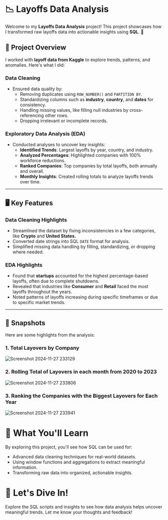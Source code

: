 # 📉 Layoffs Data Analysis

Welcome to my **Layoffs Data Analysis** project! This project showcases how I transformed raw layoffs data into actionable insights using **SQL**. 🚀  

## 📂 Project Overview
I worked with **layoff data from Kaggle** to explore trends, patterns, and anomalies. Here's what I did:  

### **Data Cleaning**
* Ensured data quality by:  
  * Removing duplicates using `ROW_NUMBER()` and `PARTITION BY`.  
  * Standardizing columns such as **industry**, **country**, and **dates** for consistency.  
  * Handling missing values, like filling null industries by cross-referencing other rows.  
  * Dropping irrelevant or incomplete records.  

### **Exploratory Data Analysis (EDA)**
* Conducted analyses to uncover key insights:  
  * **Identified Trends**: Largest layoffs by year, country, and industry.  
  * **Analyzed Percentages**: Highlighted companies with 100% workforce reductions.  
  * **Ranked Companies**: Top companies by total layoffs, both annually and overall.  
  * **Monthly Insights**: Created rolling totals to analyze layoffs trends over time.  

---

## 🖥️ Key Features  

### **Data Cleaning Highlights**
* Streamlined the dataset by fixing inconsistencies in a few categories, like **Crypto** and **United States.**  
* Converted date strings into SQL `DATE` format for analysis.  
* Simplified missing data handling by filling, standardizing, or dropping where needed.  

### **EDA Highlights**
* Found that **startups** accounted for the highest percentage-based layoffs, often due to complete shutdowns.  
* Revealed that industries like **Consumer** and **Retail** faced the most layoffs throughout the years.  
* Noted patterns of layoffs increasing during specific timeframes or due to specific market trends.  

---

## 📸 Snapshots  

Here are some highlights from the analysis:  

### **1. Total Layovers by Company**

![Screenshot 2024-11-27 233129](https://github.com/user-attachments/assets/de7b1547-ab0c-4881-9380-9231a6d42ac0)

### **2. Rolling Total of Layovers in each month from 2020 to 2023**

![Screenshot 2024-11-27 233806](https://github.com/user-attachments/assets/c6c49f8a-2ec7-42d9-88fc-4a0daa8e3acb)

### **3. Ranking the Companies with the Biggest Layovers for Each Year**

![Screenshot 2024-11-27 233941](https://github.com/user-attachments/assets/bb92d03e-3165-4ad1-9dd5-3f2b7abcb007)


# 🤔 What You'll Learn
By exploring this project, you'll see how SQL can be used for:

* Advanced data cleaning techniques for real-world datasets.
* Using window functions and aggregations to extract meaningful information.
* Transforming raw data into organized, actionable insights.
  
# 🚀 Let's Dive In!
Explore the SQL scripts and insights to see how data analysis helps uncover meaningful trends. Let me know your thoughts and feedback!
